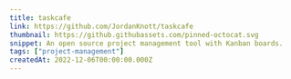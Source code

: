 ```yaml
---
title: taskcafe
link: https://github.com/JordanKnott/taskcafe
thumbnail: https://github.githubassets.com/pinned-octocat.svg
snippet: An open source project management tool with Kanban boards.
tags: ["project-management"]
createdAt: 2022-12-06T00:00:00.000Z
---
```

